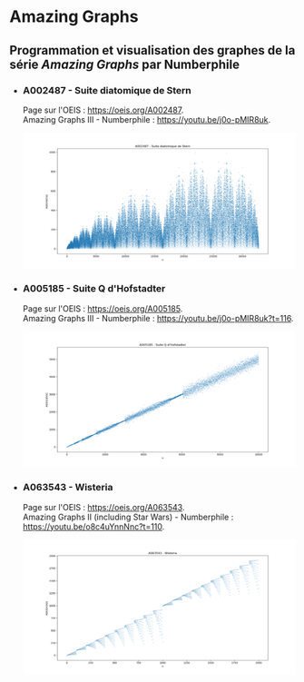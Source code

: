 # Amazing Graphs
## Programmation et visualisation des graphes de la série *Amazing Graphs* par Numberphile

* ### A002487 - Suite diatomique de Stern

  Page sur l'OEIS : <https://oeis.org/A002487>.  
  Amazing Graphs III - Numberphile : <https://youtu.be/j0o-pMIR8uk>.
  
  ![A002487](illustration_images/A002487.png)
  
* ### A005185 - Suite Q d'Hofstadter

  Page sur l'OEIS : <https://oeis.org/A005185>.  
  Amazing Graphs III - Numberphile : <https://youtu.be/j0o-pMIR8uk?t=116>.
  
  ![A005185](illustration_images/A005185.png)

* ### A063543 - Wisteria

  Page sur l'OEIS : <https://oeis.org/A063543>.  
  Amazing Graphs II (including Star Wars) - Numberphile : <https://youtu.be/o8c4uYnnNnc?t=110>.
  
  ![A063543](illustration_images/A063543.png)
